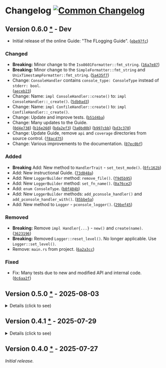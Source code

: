 <!-- markdownlint-disable-file MD024 MD042 MD033 -->

# Changelog <a href="https://common-changelog.org" title="" target="_blank"><img src="https://common-changelog.org/badge.svg" alt="Common Changelog"></a>

## Version 0.6.0 [*][0.6.0] - Dev

- Initial release of the online Guide: "The FLogging Guide". ([`ebe97fc`])

### Changed

- **Breaking:** Minor change to the `Iso8601Formatter::fmt_string`. ([`16a7e87`])
- **Breaking:** Minor change to the `SimpleFormatter::fmt_string` and `UnixTimestampFormatter::fmt_string`. ([`5a435f7`])
- Change: `ConsoleHandler` contains `console_type: ConsoleType` instead of ``stderr: bool``.\
  ([`aeceb23`])
- Change: Name: `impl ConsoleHandler::create()` to: `impl ConsoleHandler::_create()`. ([`5db0ad3`])
- Change: Name: `impl ConfileHandler::create()` to: `impl ConfileHandler::_create()`.
- Change: Update and improve tests. ([`b51d4ba`])
- Change: Many updates to the Guide.\
  ([`0d4e738`]) ([`b16e260`]) ([`bda2ef3`]) ([`3a0bd0b`]) ([`b997cbb`]) ([`bd3c370`])
- Change: Update Guide, remove `api` and `coverage` directories from source control. ([`f8acd75`])
- Change: Various improvements to the documentation. ([`07ec0bf`])

### Added

- **Breaking** Add: New method to `HandlerTrait` - `set_test_mode()`. ([`0fc162b`])
- Add: New instructional Guide. ([`73d048a`])
- Add: New `LoggerBuilder` method: `remove_file()`. ([`f9d5b95`])
- Add: New `LoggerBuilder` method: `set_fn_name()`. ([`0a76ce2`])
- Add: `enum ConsoleType`. ([`b0f404b`])
- Add: New `LoggerBuilder` methods: `add_pconsole_handler()` and `add_pconsole_handler_with()`. ([`85bbe5a`])
- Add: New method to `Logger` - `pconsole_logger()`. ([`29bef45`])

### Removed

- **Breaking:** Remove `impl Handler{...}` - `new()` and `create(name)`. ([`3623196`])
- **Breaking:** Removed `Logger::reset_level()`. No longer applicable. Use `Logger::set_level()`.
- Remove: `main.rs` from project. ([`6a2a3cc`])

### Fixed

- Fix: Many tests due to new and modified API and internal code. ([`0c6aa2f`])

## Version 0.5.0 [*][0.5.0] - 2025-08-03

<details>
<summary>Details (click to see)</summary>

### Changed

- **Breaking:** Modified `FormatType::Custom(String)` to `FormatType::Custom`. ([`88183d3`])
- Document: Convert inline links to reference links. ([`e5a7bf0`])
- Change: `ConsoleHandler` to contain `stderr: bool` instead of `mod_path: String`. Will now output to `std::io::stderr` if true. ([`41f5e9e`])
- Change: `StringHandler` removed `name: String` and renamed private method `StringHandler::create()` to `StringHandler::new()`. ([`41f5e9e`])

### Added

- Add: Macro and method: `is_logging`. ([`ee882f3`])
- Add: `econsole_logger()` and `add_econsole_handler()`. ([`41f5e9e`])
- Add: `Handler::EConsole`. ([`41f5e9e`])

</details>

## Version 0.4.1 [*][0.4.1] - 2025-07-29

<details>
<summary>Details (click to see)</summary>

### Changed

- Document comments improved or expanded. ([`d35d3e5`])

### Added

- Minimum Rust version now set to: "1.85.1". ([`3c6e99a`])
- Test coverage improved. Now 100%. ([`d35d3e5`])
- [Coverage Report]

### Fixed

- Fix broken documentation links. ([`3e32c90`]) ([`5ca139a`])

</details>

## Version 0.4.0 [*][0.4.0] - 2025-07-27

_Initial release._

[0.6.0]: https://github.com/bewillcott/flogging/releases/tag/v0.6.0
[`5db0ad3`]: https://github.com/bewillcott/flogging/commit/5db0ad3626147740c0421c97611a4de5f735e1da
[`07ec0bf`]: https://github.com/bewillcott/flogging/commit/07ec0bf92e3f1430826047beb4744112808a7169
[`ebe97fc`]: https://github.com/bewillcott/flogging/commit/ebe97fc99c17ca31339c908b5301512547553068
[`bd3c370`]: https://github.com/bewillcott/flogging/commit/bd3c370702c882a4232a78634c49733eda02841f
[`b997cbb`]: https://github.com/bewillcott/flogging/commit/b997cbbec8983217ea3cb8b7efecab2c5640e6f6
[`3a0bd0b`]: https://github.com/bewillcott/flogging/commit/3a0bd0b74a57449ae786771165d482dc3cc9fae0
[`6a2a3cc`]: https://github.com/bewillcott/flogging/commit/6a2a3ccbbbfa8ca36827ebad7fb2b2a18e8da643
[`bda2ef3`]: https://github.com/bewillcott/flogging/commit/bda2ef33cb41504ac4a06150cc12e9a98b039209
[`b16e260`]: https://github.com/bewillcott/flogging/commit/b16e26076bbf731c662f40ed01ec4c73ae176183
[`b51d4ba`]: https://github.com/bewillcott/flogging/commit/b51d4ba470d12e3cb88163f7c2d51781a060e693
[`f8acd75`]: https://github.com/bewillcott/flogging/commit/f8acd757979fc1a1b985d901ba347e2c01e68fdd
[`0d4e738`]: https://github.com/bewillcott/flogging/commit/0d4e7388040a205bc013385e173cb7efb36e4a4d
[`0c6aa2f`]: https://github.com/bewillcott/flogging/commit/0c6aa2f9521085870144c3e200429133f910469a
[`29bef45`]: https://github.com/bewillcott/flogging/commit/29bef4580276b64cf91bcbb156ce890d27110df6
[`0fc162b`]: https://github.com/bewillcott/flogging/commit/0fc162bf5898c0fe3cc5a8f89c069cfe83baa9c4
[`5a435f7`]: https://github.com/bewillcott/flogging/commit/5a435f75ff9baee54d02c725018561beadc273f6
[`0a76ce2`]: https://github.com/bewillcott/flogging/commit/0a76ce27ce98047045889f24f56684e1d44b9ec7
[`73d048a`]: https://github.com/bewillcott/flogging/commit/73d048a44d1effb496d01213ad549b28bfdf027e
[`85bbe5a`]: https://github.com/bewillcott/flogging/commit/85bbe5a79320f19091abe1f11d06a962f29c2863
[`aeceb23`]: https://github.com/bewillcott/flogging/commit/aeceb233270f7745b2ff7dbcb44d01ce68098f45
[`16a7e87`]: https://github.com/bewillcott/flogging/commit/16a7e87e5a51e8aac4b01a5c6de53ea78ab92439
[`f9d5b95`]: https://github.com/bewillcott/flogging/commit/f9d5b9537960dd23af9f76b77ff5a4b996e777bd
[`b0f404b`]: https://github.com/bewillcott/flogging/commit/b0f404b26858b4b9b1e6839b1769049e6deb2e65
[`3623196`]: https://github.com/bewillcott/flogging/commit/362319610c1f82c8be9ceb7c7d4c3a87637017fa
[0.5.0]: https://github.com/bewillcott/flogging/releases/tag/v0.5.0
[`41f5e9e`]: https://github.com/bewillcott/flogging/commit/41f5e9e047e8cb3fea6cb664f84f9d0f621c89de
[`e5a7bf0`]: https://github.com/bewillcott/flogging/commit/e5a7bf0027c386ad229ea74cfcc3483274e51580
[`88183d3`]: https://github.com/bewillcott/flogging/commit/88183d392edda04b7f7f6bc24165c481991818ef
[`ee882f3`]: https://github.com/bewillcott/flogging/commit/ee882f370a8eb87ef6e152194c869c42a15c19a1
[0.4.1]: https://github.com/bewillcott/flogging/releases/tag/v0.4.1
[`d35d3e5`]: https://github.com/bewillcott/flogging/commit/d35d3e5e8eb0a443b8b71a1f94ba9ea0faca0775
[`5ca139a`]: https://github.com/bewillcott/flogging/commit/5ca139a11ef961f9b48181b76a142eb703e8b34b
[`3e32c90`]: https://github.com/bewillcott/flogging/commit/3e32c9095ecef4994ecb0dd44268d5025010c0cf
[`3c6e99a`]: https://github.com/bewillcott/flogging/commit/3c6e99ae0e38ac5f63540f47176df9fb6667d524
[0.4.0]: https://github.com/bewillcott/flogging/releases/tag/v-0.4.0
[Coverage Report]: https://bewillcott.github.io/flogging/coverage
